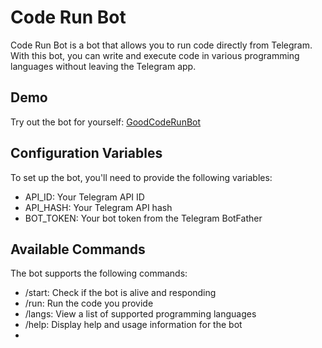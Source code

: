 Code Run Bot
================

Code Run Bot is a bot that allows you to run code directly from Telegram. With this bot, you can write and execute code in various programming languages without leaving the Telegram app.

Demo
-

Try out the bot for yourself: [GoodCodeRunBot](https://t.me/GoodCodeRunBot)

Configuration Variables
-

To set up the bot, you'll need to provide the following variables:

* API_ID: Your Telegram API ID
* API_HASH: Your Telegram API hash
* BOT_TOKEN: Your bot token from the Telegram BotFather

Available Commands
-

The bot supports the following commands:

* /start: Check if the bot is alive and responding
* /run: Run the code you provide
* /langs: View a list of supported programming languages
* /help: Display help and usage information for the bot
* 

